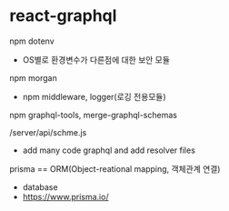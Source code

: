 # react-graphql

npm dotenv
- OS별로 환경변수가 다른점에 대한 보안 모듈

npm morgan
- npm middleware, logger(로깅 전용모듈)

npm graphql-tools, merge-graphql-schemas

/server/api/schme.js
- add many code graphql and add resolver files

prisma == ORM(Object-reational mapping, 객체관계 연결)
- database
- https://www.prisma.io/


